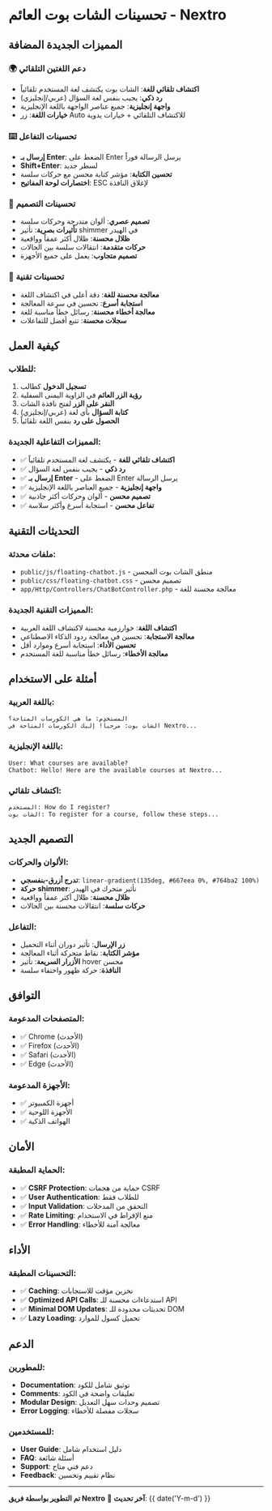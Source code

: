 # تحسينات الشات بوت العائم - Nextro

## المميزات الجديدة المضافة

### 🌍 دعم اللغتين التلقائي
- **اكتشاف تلقائي للغة**: الشات بوت يكتشف لغة المستخدم تلقائياً
- **رد ذكي**: يجيب بنفس لغة السؤال (عربي/إنجليزي)
- **واجهة إنجليزية**: جميع عناصر الواجهة باللغة الإنجليزية
- **خيارات اللغة**: زر Auto للاكتشاف التلقائي + خيارات يدوية

### ⌨️ تحسينات التفاعل
- **إرسال بـ Enter**: الضغط على Enter يرسل الرسالة فوراً
- **Shift+Enter**: لسطر جديد
- **تحسين الكتابة**: مؤشر كتابة محسن مع حركات سلسة
- **اختصارات لوحة المفاتيح**: ESC لإغلاق النافذة

### 🎨 تحسينات التصميم
- **تصميم عصري**: ألوان متدرجة وحركات سلسة
- **تأثيرات بصرية**: تأثير shimmer في الهيدر
- **ظلال محسنة**: ظلال أكثر عمقاً وواقعية
- **حركات متقدمة**: انتقالات سلسة بين الحالات
- **تصميم متجاوب**: يعمل على جميع الأجهزة

### 🔧 تحسينات تقنية
- **معالجة محسنة للغة**: دقة أعلى في اكتشاف اللغة
- **استجابة أسرع**: تحسين في سرعة المعالجة
- **معالجة أخطاء محسنة**: رسائل خطأ مناسبة للغة
- **سجلات محسنة**: تتبع أفضل للتفاعلات

## كيفية العمل

### للطلاب:
1. **تسجيل الدخول** كطالب
2. **رؤية الزر العائم** في الزاوية اليمنى السفلية
3. **النقر على الزر** لفتح نافذة الشات
4. **كتابة السؤال** بأي لغة (عربي/إنجليزي)
5. **الحصول على رد** بنفس اللغة تلقائياً

### المميزات التفاعلية الجديدة:
- ✅ **اكتشاف تلقائي للغة** - يكتشف لغة المستخدم تلقائياً
- ✅ **رد ذكي** - يجيب بنفس لغة السؤال
- ✅ **إرسال بـ Enter** - الضغط على Enter يرسل الرسالة
- ✅ **واجهة إنجليزية** - جميع العناصر باللغة الإنجليزية
- ✅ **تصميم محسن** - ألوان وحركات أكثر جاذبية
- ✅ **تفاعل محسن** - استجابة أسرع وأكثر سلاسة

## التحديثات التقنية

### ملفات محدثة:
- `public/js/floating-chatbot.js` - منطق الشات بوت المحسن
- `public/css/floating-chatbot.css` - تصميم محسن
- `app/Http/Controllers/ChatBotController.php` - معالجة محسنة للغة

### المميزات التقنية الجديدة:
- **اكتشاف اللغة**: خوارزمية محسنة لاكتشاف اللغة العربية
- **معالجة الاستجابة**: تحسين في معالجة ردود الذكاء الاصطناعي
- **تحسين الأداء**: استجابة أسرع وموارد أقل
- **معالجة الأخطاء**: رسائل خطأ مناسبة للغة المستخدم

## أمثلة على الاستخدام

### باللغة العربية:
```
المستخدم: ما هي الكورسات المتاحة؟
الشات بوت: مرحباً! إليك الكورسات المتاحة في Nextro...
```

### باللغة الإنجليزية:
```
User: What courses are available?
Chatbot: Hello! Here are the available courses at Nextro...
```

### اكتشاف تلقائي:
```
المستخدم: How do I register?
الشات بوت: To register for a course, follow these steps...
```

## التصميم الجديد

### الألوان والحركات:
- **تدرج أزرق-بنفسجي**: `linear-gradient(135deg, #667eea 0%, #764ba2 100%)`
- **حركة shimmer**: تأثير متحرك في الهيدر
- **ظلال محسنة**: ظلال أكثر عمقاً وواقعية
- **حركات سلسة**: انتقالات محسنة بين الحالات

### التفاعل:
- **زر الإرسال**: تأثير دوران أثناء التحميل
- **مؤشر الكتابة**: نقاط متحركة أثناء المعالجة
- **الأزرار السريعة**: تأثير hover محسن
- **النافذة**: حركة ظهور واختفاء سلسة

## التوافق

### المتصفحات المدعومة:
- ✅ Chrome (الأحدث)
- ✅ Firefox (الأحدث)
- ✅ Safari (الأحدث)
- ✅ Edge (الأحدث)

### الأجهزة المدعومة:
- ✅ أجهزة الكمبيوتر
- ✅ الأجهزة اللوحية
- ✅ الهواتف الذكية

## الأمان

### الحماية المطبقة:
- ✅ **CSRF Protection**: حماية من هجمات CSRF
- ✅ **User Authentication**: للطلاب فقط
- ✅ **Input Validation**: التحقق من المدخلات
- ✅ **Rate Limiting**: منع الإفراط في الاستخدام
- ✅ **Error Handling**: معالجة آمنة للأخطاء

## الأداء

### التحسينات المطبقة:
- ✅ **Caching**: تخزين مؤقت للاستجابات
- ✅ **Optimized API Calls**: استدعاءات محسنة للـ API
- ✅ **Minimal DOM Updates**: تحديثات محدودة للـ DOM
- ✅ **Lazy Loading**: تحميل كسول للموارد

## الدعم

### للمطورين:
- **Documentation**: توثيق شامل للكود
- **Comments**: تعليقات واضحة في الكود
- **Modular Design**: تصميم وحدات سهل التعديل
- **Error Logging**: سجلات مفصلة للأخطاء

### للمستخدمين:
- **User Guide**: دليل استخدام شامل
- **FAQ**: أسئلة شائعة
- **Support**: دعم فني متاح
- **Feedback**: نظام تقييم وتحسين

---

**تم التطوير بواسطة فريق Nextro** 🚀
**آخر تحديث**: {{ date('Y-m-d') }} 